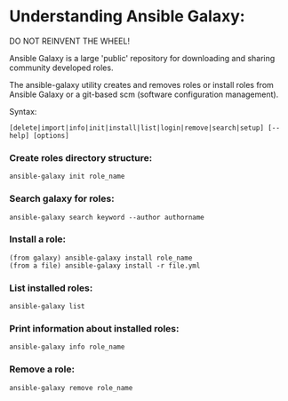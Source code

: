 # Understanding Ansible Galaxy:

DO NOT REINVENT THE WHEEL!

Ansible Galaxy is a large 'public' repository for downloading and sharing community developed roles.

The ansible-galaxy utility creates and removes roles or install roles from Ansible Galaxy or a git-based scm (software configuration management).

Syntax:
```
[delete|import|info|init|install|list|login|remove|search|setup] [--help] [options]
```

### Create roles directory structure:
```
ansible-galaxy init role_name 
```

### Search galaxy for roles:
```
ansible-galaxy search keyword --author authorname
```

### Install a role:
```
(from galaxy) ansible-galaxy install role_name 
(from a file) ansible-galaxy install -r file.yml
```

### List installed roles:
```
ansible-galaxy list
```

### Print information about installed roles:
```
ansible-galaxy info role_name
```

### Remove a role:
```
ansible-galaxy remove role_name
```
